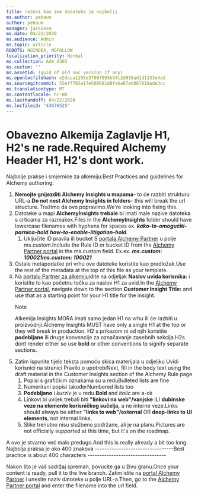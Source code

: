 ```yaml
---
title: rečeni kao ime datoteke je najbolji
ms.author: pebaum
author: pebaum
manager: jackiesm
ms.date: 04/21/2020
ms.audience: Admin
ms.topic: article
ROBOTS: NOINDEX, NOFOLLOW
localization_priority: Normal
ms.collection: Adm_O365
ms.custom: ''
ms.assetid: (guid of old soc version if any)
ms.openlocfilehash: e2dcca1295e37007593b34c2d818ad1d1133e4a1
ms.sourcegitcommit: 55eff703a17e500681d8fa6a87eb067019ade3cc
ms.translationtype: MT
ms.contentlocale: hr-HR
ms.lasthandoff: 04/22/2020
ms.locfileid: "43676525"
---
```

# <a name="required-alchemy-header-h1-h2s-dont-work"></a><span data-ttu-id="43cd4-102">Obavezno Alkemija Zaglavlje H1, H2's ne rade.</span><span class="sxs-lookup"><span data-stu-id="43cd4-102">Required Alchemy Header H1, H2's dont work.</span></span>
<span data-ttu-id="43cd4-103">Najbolje prakse i smjernice za alkemiju:</span><span class="sxs-lookup"><span data-stu-id="43cd4-103">Best Practices and guidelines for Alchemy authoring:</span></span>

1. <span data-ttu-id="43cd4-104">**Nemojte gnijezditi Alchemy Insights u mapama**- to će razbiti strukturu URL-a.</span><span class="sxs-lookup"><span data-stu-id="43cd4-104">**Do not nest Alchemy Insights in folders**- this will break the url structure.</span></span> <span data-ttu-id="43cd4-105">Tražimo da ovo popravimo.</span><span class="sxs-lookup"><span data-stu-id="43cd4-105">We're looking into fixing this.</span></span>
1. <span data-ttu-id="43cd4-106">Datoteke u mapi **AlchemyInsights trebale** bi imati male nazive datoteka s crticama za razmakex.</span><span class="sxs-lookup"><span data-stu-id="43cd4-106">Files in the **AlchemyInsights** folder should have lowercase filenames with hyphens for spaces ex.</span></span> <span data-ttu-id="43cd4-107">***kako-to-omogućiti-parnica-hold.***</span><span class="sxs-lookup"><span data-stu-id="43cd4-107">***how-to-enable-litigation-hold***.</span></span>
    1. <span data-ttu-id="43cd4-108">Uključite ID pravila ili bucket S [portala Alchemy Partner](https://alchemyportal.azurewebsites.net) u polje ms.custom.</span><span class="sxs-lookup"><span data-stu-id="43cd4-108">Include the Rule ID or bucket ID from the [Alchemy Partner portal](https://alchemyportal.azurewebsites.net) in the ms.custom field.</span></span> <span data-ttu-id="43cd4-109">Ex.</span><span class="sxs-lookup"><span data-stu-id="43cd4-109">ex.</span></span> <span data-ttu-id="43cd4-110">***ms.custom: 100021***</span><span class="sxs-lookup"><span data-stu-id="43cd4-110">***ms.custom: 100021***</span></span>
1. <span data-ttu-id="43cd4-111">Ostale metapodatke pri vrhu ove datoteke koristite kao predložak.</span><span class="sxs-lookup"><span data-stu-id="43cd4-111">Use the rest of the metadata at the top of this file as your template.</span></span>
1. <span data-ttu-id="43cd4-112">Na [portalu Partner za alkemiju](https://alchemyportal.azurewebsites.net)idite na odjeljak **Naslov uvida korisnika:** i koristite to kao početnu točku za naslov H1 za uvid.</span><span class="sxs-lookup"><span data-stu-id="43cd4-112">In the [Alchemy Partner portal](https://alchemyportal.azurewebsites.net), navigate down to the section **Customer Insight Title:** and use that as a starting point for your H1 title for the insight.</span></span> 
    > [!NOTE]
    > <span data-ttu-id="43cd4-113">Alkemija Insights MORA imati samo jedan H1 na vrhu ili će razbiti u proizvodnji.</span><span class="sxs-lookup"><span data-stu-id="43cd4-113">Alchemy Insights MUST have only a single H1 at the top or they will break in production.</span></span> <span data-ttu-id="43cd4-114">H2 s prikazom ni od njih koristite **podebljane** ili druge konvencije za označavanje zasebnih sekcija.</span><span class="sxs-lookup"><span data-stu-id="43cd4-114">H2s dont render either so use **bold** or other conventions to signify separate sections.</span></span>
1. <span data-ttu-id="43cd4-115">Zatim ispunite tijelo teksta pomoću skica materijala u odjeljku Uvidi korisnici na stranici Pravilo o upotrebi</span><span class="sxs-lookup"><span data-stu-id="43cd4-115">Next, fill in the body text using the draft material in the Customer Insights section of the Alchemy Rule page</span></span>
    1. <span data-ttu-id="43cd4-116">Popisi s grafičkim oznakama su u redu</span><span class="sxs-lookup"><span data-stu-id="43cd4-116">Bulleted lists are fine</span></span>
    1. <span data-ttu-id="43cd4-117">Numerirani popisi također</span><span class="sxs-lookup"><span data-stu-id="43cd4-117">Numbered lists too</span></span>
    1. <span data-ttu-id="43cd4-118">**Podebljano** i *kurziv* je u redu.</span><span class="sxs-lookup"><span data-stu-id="43cd4-118">**Bold** and *italic* are a-ok</span></span>
    1. <span data-ttu-id="43cd4-119">Linkovi bi uvijek trebali biti **"linkovi na web"/vanjske** ILI **dubinske veze na elemente korisničkog sučelja,** a ne interne veze.</span><span class="sxs-lookup"><span data-stu-id="43cd4-119">Links should always be either **"links to web"/external** OR **deep-links to UI elements**, not internal links.</span></span>
    1. <span data-ttu-id="43cd4-120">Slike trenutno nisu službeno podržane, ali je na planu.</span><span class="sxs-lookup"><span data-stu-id="43cd4-120">Pictures are not officially supported at this time, but it's on the roadmap.</span></span>

<span data-ttu-id="43cd4-121">A ovo je stvarno već malo predugo.</span><span class="sxs-lookup"><span data-stu-id="43cd4-121">And this is really already a bit too long.</span></span> <span data-ttu-id="43cd4-122">Najbolja praksa je oko 400 znakova ---------------------------------</span><span class="sxs-lookup"><span data-stu-id="43cd4-122">Best practice is about 400 characters ---------------------------------</span></span>

<span data-ttu-id="43cd4-123">Nakon što je vaš sadržaj spreman, povucite ga u živu granu.</span><span class="sxs-lookup"><span data-stu-id="43cd4-123">Once your content is ready, pull it to the live branch.</span></span> <span data-ttu-id="43cd4-124">Zatim idite na [portal Alchemy Partner](https://alchemyportal.azurewebsites.net) i unesite naziv datoteke u polje URL-a.</span><span class="sxs-lookup"><span data-stu-id="43cd4-124">Then, go to the [Alchemy Partner portal](https://alchemyportal.azurewebsites.net) and enter the filename into the url field.</span></span> 